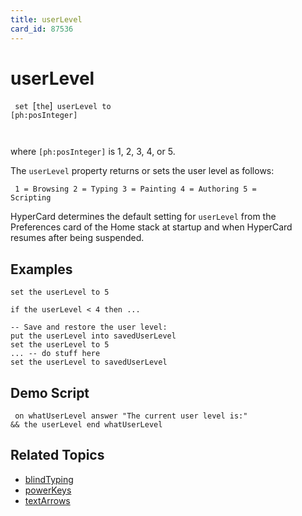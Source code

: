 ```yaml
---
title: userLevel
card_id: 87536
---
```


# userLevel

<code> set </code>[<code>the</code>]<code> userLevel to [ph:posInteger]

</code>where <code>[ph:posInteger]</code> is 1, 2, 3, 4, or 5.

The <code>userLevel</code> property returns or sets the user level as follows:

<code><pre>
1  = Browsing
2  = Typing
3  = Painting
4  = Authoring
5  = Scripting
</pre></code>



 HyperCard determines the default setting for <code>userLevel</code> from the Preferences card of the Home stack at startup and when HyperCard resumes after being suspended. 


## Examples

```
set the userLevel to 5

if the userLevel < 4 then ...

-- Save and restore the user level:
put the userLevel into savedUserLevel
set the userLevel to 5
... -- do stuff here
set the userLevel to savedUserLevel
```

## Demo Script

<code><pre>
on whatUserLevel
  answer "The current user level is:" && the userLevel
end whatUserLevel
</pre></code>

## Related Topics

* [blindTyping](/HyperTalkReference/properties/blindTyping)
* [powerKeys](/HyperTalkReference/properties/powerKeys)
* [textArrows](/HyperTalkReference/properties/textArrows)
